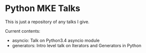 Python MKE Talks
================

This is just a repository of any talks I give.

Current contents:
* asyncio: Talk on Python3.4 asyncio module
* generators: Intro level talk on Iterators and Generators in Python
